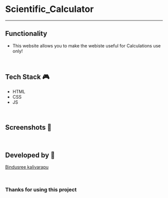 # Scientific_Calculator

--- 

## **Functionality**

- This website allows you to make the webiste useful for Calculations use only!


<br>

## **Tech Stack 🎮**

- HTML
- CSS
- JS



<br>

## **Screenshots 📸**



<br>

## **Developed by 👦**

[Bindusree kalivarapu](https://github.com/Kalivarapubindusree)

<br>

### **Thanks for using this project**